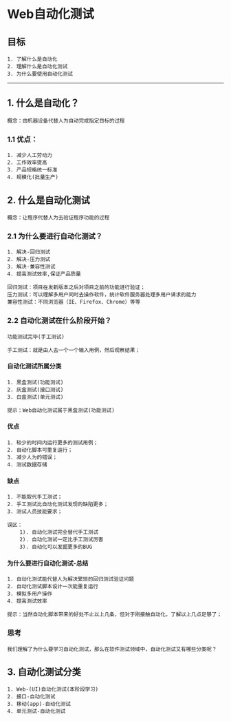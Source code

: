 # Web自动化测试

## 目标

```
1. 了解什么是自动化
2. 理解什么是自动化测试
3. 为什么要使用自动化测试
```

------

## 1. 什么是自动化？

```
概念：由机器设备代替人为自动完成指定目标的过程              
```

### 1.1 优点：

```
1. 减少人工劳动力
2. 工作效率提高
3. 产品规格统一标准
4. 规模化(批量生产)
```

## 2. 什么是自动化测试

```
概念：让程序代替人为去验证程序功能的过程        
```

### 2.1 为什么要进行自动化测试？

```
1. 解决-回归测试
2. 解决-压力测试
3. 解决-兼容性测试
4. 提高测试效率,保证产品质量

回归测试：项目在发新版本之后对项目之前的功能进行验证；
压力测试：可以理解多用户同时去操作软件，统计软件服务器处理多用户请求的能力
兼容性测试：不同浏览器（IE、Firefox、Chrome）等等
```

### 2.2 自动化测试在什么阶段开始？

```
功能测试完毕(手工测试)

手工测试：就是由人去一个一个输入用例，然后观察结果；
```

#### 自动化测试所属分类

```
1. 黑盒测试(功能测试)
2. 灰盒测试(接口测试)
3. 白盒测试(单元测试)

提示：Web自动化测试属于黑盒测试(功能测试) 
```

#### 优点

```
1. 较少的时间内运行更多的测试用例；
2. 自动化脚本可重复运行；
3. 减少人为的错误；
4. 测试数据存储
```

#### 缺点

```
1. 不能取代手工测试；
2. 手工测试比自动化测试发现的缺陷更多；
3. 测试人员技能要求；

误区：    
    1). 自动化测试完全替代手工测试
    2). 自动化测试一定比手工测试厉害
    3). 自动化可以发掘更多的BUG
```

#### 为什么要进行自动化测试-总结

```
1. 自动化测试能代替人为解决繁琐的回归测试验证问题
2. 自动化测试脚本设计一次能重复运行
3. 模拟多用户操作
4. 提高测试效率

提示：当然自动化脚本带来的好处不止以上几条，但对于刚接触自动化，了解以上几点足够了；
```

### 思考

```
我们理解了为什么要学习自动化测试，那么在软件测试领域中，自动化测试又有哪些分类呢？
```

## 3. 自动化测试分类

```
1. Web-(UI)自动化测试(本阶段学习)
2. 接口-自动化测试
3. 移动(app)-自动化测试
4. 单元测试-自动化测试
```


